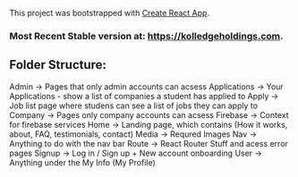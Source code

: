 This project was bootstrapped with [Create React App](https://github.com/facebook/create-react-app).

### Most Recent Stable version at: https://kolledgeholdings.com.

## Folder Structure:
Admin -> Pages that only admin accounts can acsess
Applications -> Your Applications - show a list of companies a student has applied to
Apply -> Job list page where studens can see a list of jobs they can apply to
Company -> Pages only company accounts can acsess
Firebase -> Context for firebase services
Home -> Landing page, which contains (How it works, about, FAQ, testimonials, contact)
Media -> Requred Images
Nav -> Anything to do with the nav bar
Route -> React Router Stuff and acess error pages
Signup -> Log in / Sign up + New account onboarding
User -> Anything under the My Info (My Profile)

